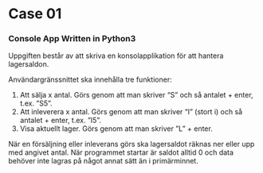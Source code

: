 # Case 01
<h3>Console App Written in Python3</h3>

<p>Uppgiften består av att skriva en konsolapplikation för att hantera lagersaldon.</p>
<p>Användargränssnittet ska innehålla tre funktioner:</p>
<ol>
  <li>Att sälja x antal. Görs genom att man skriver “S” och så antalet + enter, t.ex. ”S5”.</li>
  <li>Att inleverera x antal. Görs genom att man skriver “I” (stort i) och så antalet + enter, t.ex. ”I5”.</li>
  <li>Visa aktuellt lager. Görs genom att man skriver ”L” + enter.</li>
</ol>
<p>När en försäljning eller inleverans görs ska lagersaldot räknas ner eller upp med angivet antal. När programmet startar är saldot alltid 0 och data behöver inte lagras på något annat sätt än i primärminnet.</p>
